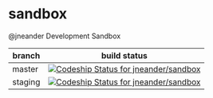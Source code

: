 # sandbox
@jneander Development Sandbox

| branch | build status |
| ------ | ------------ |
| master | [![Codeship Status for jneander/sandbox](https://app.codeship.com/projects/c4f4dda0-0f16-0135-07fc-6e1e0c265962/status?branch=master)](https://app.codeship.com/projects/216088) |
| staging | [![Codeship Status for jneander/sandbox](https://app.codeship.com/projects/c4f4dda0-0f16-0135-07fc-6e1e0c265962/status?branch=staging)](https://app.codeship.com/projects/216088) |
